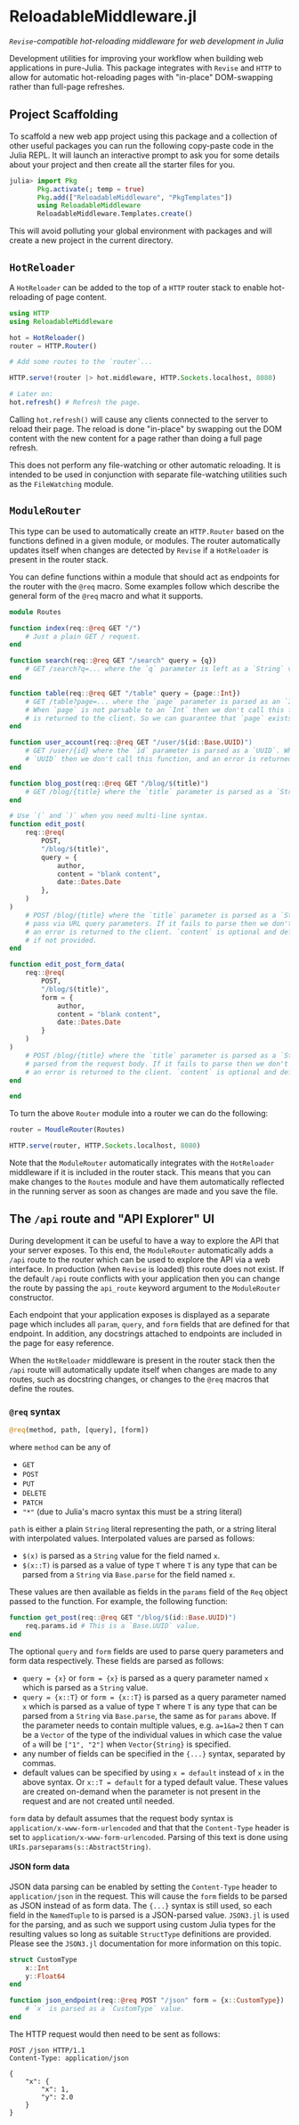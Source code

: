 # ReloadableMiddleware.jl

_`Revise`-compatible hot-reloading middleware for web development in Julia_

Development utilities for improving your workflow when building web
applications in pure-Julia. This package integrates with `Revise` and `HTTP` to
allow for automatic hot-reloading pages with "in-place" DOM-swapping rather
than full-page refreshes.

## Project Scaffolding

To scaffold a new web app project using this package and a collection of other
useful packages you can run the following copy-paste code in the Julia REPL. It
will launch an interactive prompt to ask you for some details about your project
and then create all the starter files for you.

```julia
julia> import Pkg
       Pkg.activate(; temp = true)
       Pkg.add(["ReloadableMiddleware", "PkgTemplates"])
       using ReloadableMiddleware
       ReloadableMiddleware.Templates.create()

```

This will avoid polluting your global environment with packages and will create
a new project in the current directory.

## `HotReloader`

A `HotReloader` can be added to the top of a `HTTP` router stack to enable
hot-reloading of page content.

```julia
using HTTP
using ReloadableMiddleware

hot = HotReloader()
router = HTTP.Router()

# Add some routes to the `router`...

HTTP.serve!(router |> hot.middleware, HTTP.Sockets.localhost, 8080)

# Later on:
hot.refresh() # Refresh the page.
```

Calling `hot.refresh()` will cause any clients connected to the server to
reload their page. The reload is done "in-place" by swapping out the DOM
content with the new content for a page rather than doing a full page refresh.

This does not perform any file-watching or other automatic reloading. It is
intended to be used in conjunction with separate file-watching utilities such
as the `FileWatching` module.

## `ModuleRouter`

This type can be used to automatically create an `HTTP.Router` based on the functions
defined in a given module, or modules. The router automatically updates itself when
changes are detected by `Revise` if a `HotReloader` is present in the router stack.

You can define functions within a module that should act as endpoints for the
router with the `@req` macro. Some examples follow which describe the general
form of the `@req` macro and what it supports.

```julia
module Routes

function index(req::@req GET "/")
    # Just a plain GET / request.
end

function search(req::@req GET "/search" query = {q})
    # GET /search?q=... where the `q` parameter is left as a `String` value.
end

function table(req::@req GET "/table" query = {page::Int})
    # GET /table?page=... where the `page` parameter is parsed as an `Int` for pagination.
    # When `page` is not parsable to an `Int` then we don't call this function, and an error
    # is returned to the client. So we can guarantee that `page` exists and is an `Int` here.
end

function user_account(req::@req GET "/user/$(id::Base.UUID)")
    # GET /user/{id} where the `id` parameter is parsed as a `UUID`. When not parsable to a
    # `UUID` then we don't call this function, and an error is returned to the client.
end

function blog_post(req::@req GET "/blog/$(title)")
    # GET /blog/{title} where the `title` parameter is parsed as a `String`.
end

# Use `(` and `)` when you need multi-line syntax.
function edit_post(
    req::@req(
        POST,
        "/blog/$(title)",
        query = {
            author,
            content = "blank content",
            date::Dates.Date
        },
    )
)
    # POST /blog/{title} where the `title` parameter is parsed as a `String`. Form data is
    # pass via URL query parameters. If it fails to parse then we don't call this function, and
    # an error is returned to the client. `content` is optional and defaults to `"blank content"`
    # if not provided.
end

function edit_post_form_data(
    req::@req(
        POST,
        "/blog/$(title)",
        form = {
            author,
            content = "blank content",
            date::Dates.Date
        }
    )
)
    # POST /blog/{title} where the `title` parameter is parsed as a `String`. Data form data is
    # parsed from the request body. If it fails to parse then we don't call this function, and
    # an error is returned to the client. `content` is optional and defaults to `"blank content"`.
end

end
```

To turn the above `Router` module into a router we can do the following:

```julia
router = MoudleRouter(Routes)

HTTP.serve(router, HTTP.Sockets.localhost, 8080)
```

Note that the `ModuleRouter` automatically integrates with the `HotReloader`
middleware if it is included in the router stack. This means that you can make
changes to the `Routes` module and have them automatically reflected in the
running server as soon as changes are made and you save the file.

## The `/api` route and "API Explorer" UI

During development it can be useful to have a way to explore the API that your
server exposes. To this end, the `ModuleRouter` automatically adds a `/api`
route to the router which can be used to explore the API via a web interface.
In production (when `Revise` is loaded) this route does not exist. If the
default `/api` route conflicts with your application then you can change the
route by passing the `api_route` keyword argument to the `ModuleRouter`
constructor.

Each endpoint that your application exposes is displayed as a separate page
which includes all `param`, `query`, and `form` fields that are defined for
that endpoint. In addition, any docstrings attached to endpoints are included
in the page for easy reference.

When the `HotReloader` middleware is present in the router stack then the `/api`
route will automatically update itself when changes are made to any routes, such
as docstring changes, or changes to the `@req` macros that define the routes.

### `@req` syntax

```julia
@req(method, path, [query], [form])
```

where `method` can be any of

- `GET`
- `POST`
- `PUT`
- `DELETE`
- `PATCH`
- `"*"` (due to Julia's macro syntax this must be a string literal)

`path` is either a plain `String` literal representing the path, or a string
literal with interpolated values. Interpolated values are parsed as follows:

- `$(x)` is parsed as a `String` value for the field named `x`.
- `$(x::T)` is parsed as a value of type `T` where `T` is any type that can be
  parsed from a `String` via `Base.parse` for the field named `x`.

These values are then available as fields in the `params` field of the `Req` object
passed to the function. For example, the following function:

```julia
function get_post(req::@req GET "/blog/$(id::Base.UUID)")
    req.params.id # This is a `Base.UUID` value.
end
```

The optional `query` and `form` fields are used to parse query parameters and
form data respectively. These fields are parsed as follows:

- `query = {x}` or `form = {x}` is parsed as a query parameter named `x` which
  is parsed as a `String` value.
- `query = {x::T}` or `form = {x::T}` is parsed as a query parameter named `x`
  which is parsed as a value of type `T` where `T` is any type that can be
  parsed from a `String` via `Base.parse`, the same as for `params` above.
  If the parameter needs to contain multiple values, e.g. `a=1&a=2` then `T` can
  be a `Vector` of the type of the individual values in which case the value of
  `a` will be `["1", "2"]` when `Vector{String}` is specified.
- any number of fields can be specified in the `{...}` syntax, separated by
  commas.
- default values can be specified by using `x = default` instead of `x` in the
  above syntax. Or `x::T = default` for a typed default value. These values are
  created on-demand when the parameter is not present in the request and are not
  created until needed.

`form` data by default assumes that the request body syntax is
`application/x-www-form-urlencoded` and that that the `Content-Type` header is
set to `application/x-www-form-urlencoded`. Parsing of this text is done using
`URIs.parseparams(s::AbstractString)`.

#### JSON form data

JSON data parsing can be enabled by setting the `Content-Type` header to
`application/json` in the request. This will cause the `form` fields to be
parsed as JSON instead of as form data. The `{...}` syntax is still used, so
each field in the `NamedTuple` to is parsed is a JSON-parsed value. `JSON3.jl`
is used for the parsing, and as such we support using custom Julia types for
the resulting values so long as suitable `StructType` definitions are provided.
Please see the `JSON3.jl` documentation for more information on this topic.

```julia
struct CustomType
    x::Int
    y::Float64
end

function json_endpoint(req::@req POST "/json" form = {x::CustomType})
    # `x` is parsed as a `CustomType` value.
end
```

The HTTP request would then need to be sent as follows:

```http
POST /json HTTP/1.1
Content-Type: application/json

{
    "x": {
        "x": 1,
        "y": 2.0
    }
}
```
